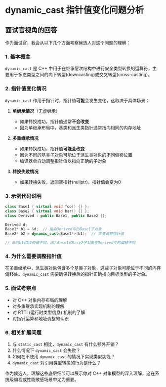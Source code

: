 # dynamic_cast 指针值变化问题分析

## 面试官视角的回答

作为面试官，我会从以下几个方面考察候选人对这个问题的理解：

### 1. 基本概念
`dynamic_cast` 是 C++ 中用于在继承层次结构中进行安全类型转换的运算符，主要用于多态类型之间的向下转型(downcasting)或交叉转型(cross-casting)。

### 2. 指针值变化情况
`dynamic_cast` 作用于指针时，指针值**可能**会发生变化，这取决于具体场景：

1. **单继承情况**（无虚继承）
   - 如果转换成功，指针值通常**不会改变**
   - 因为单继承布局中，基类和派生类指针通常指向相同的内存地址

2. **多重继承情况**
   - 如果转换成功，指针值**可能会改变**
   - 因为不同的基类子对象可能位于派生类对象的不同偏移位置
   - 编译器会自动调整指针值以指向正确的子对象

3. **转换失败情况**
   - 如果转换失败，返回空指针(nullptr)，指针值会变为0

### 3. 示例代码说明

```cpp
class Base1 { virtual void foo() {} };
class Base2 { virtual void bar() {} };
class Derived : public Base1, public Base2 {};

Derived d;
Base1* b1 = &d;  // 指向Derived中的Base1子对象
Base2* b2 = dynamic_cast<Base2*>(b1);  // 需要调整指针值

// 此时b1和b2的值不同，因为Base1和Base2子对象在Derived中的偏移不同
```

### 4. 为什么需要调整指针值

在多重继承中，派生类对象包含多个基类子对象，这些子对象可能位于不同的内存偏移处。`dynamic_cast` 需要确保转换后的指针正确指向目标类型的子对象。

### 5. 面试考察点

- 对 C++ 对象内存布局的理解
- 对多重继承实现机制的理解
- 对 RTTI (运行时类型信息) 机制的了解
- 对指针运算和地址调整的认识

### 6. 相关扩展问题

1. 与 `static_cast` 相比，`dynamic_cast` 有什么额外开销？
2. 什么情况下 `dynamic_cast` 会失败？
3. 如何在不使用 `dynamic_cast` 的情况下实现类似功能？
4. `dynamic_cast` 对引用类型转换的行为是什么？

作为候选人，理解这些底层细节可以展示你对 C++ 对象模型的深入理解，这在系统级编程或性能敏感场景中尤为重要。